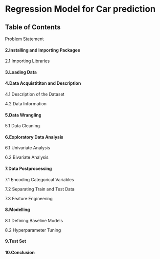 # Regression Model for Car prediction
## Table of Contents

Problem Statement

#### 2.Installing and Importing Packages

2.1 Importing Libraries
  
#### 3.Loading Data

#### 4.Data Acquistititon and Description

4.1 Description of the Dataset
 
4.2 Data Information

#### 5.Data Wrangling
 
5.1 Data Cleaning

#### 6.Exploratory Data Analysis

6.1 Univariate Analysis

6.2 Bivariate Analysis

#### 7.Data Postprocessing

7.1 Encoding Categorical Variables
 
7.2 Separating Train and Test Data

7.3 Feature Engineering

#### 8.Modelling

8.1 Defining Baseline Models

8.2 Hyperparameter Tuning

#### 9.Test Set

#### 10.Conclusion





